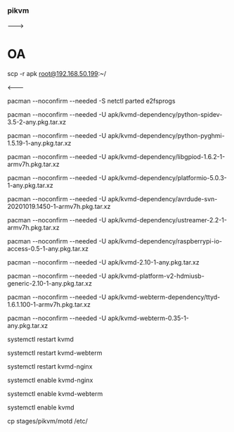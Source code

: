 ### pikvm

---> 

# OA 

scp -r apk root@192.168.50.199:~/

<---

pacman --noconfirm --needed -S netctl parted e2fsprogs

<!-- From here for kvmd depance-->
pacman --noconfirm --needed -U apk/kvmd-dependency/python-spidev-3.5-2-any.pkg.tar.xz 

pacman --noconfirm --needed -U apk/kvmd-dependency/python-pyghmi-1.5.19-1-any.pkg.tar.xz

pacman --noconfirm --needed -U apk/kvmd-dependency/libgpiod-1.6.2-1-armv7h.pkg.tar.xz

pacman --noconfirm --needed -U apk/kvmd-dependency/platformio-5.0.3-1-any.pkg.tar.xz

pacman --noconfirm --needed -U apk/kvmd-dependency/avrdude-svn-20201019.1450-1-armv7h.pkg.tar.xz

pacman --noconfirm --needed -U apk/kvmd-dependency/ustreamer-2.2-1-armv7h.pkg.tar.xz

pacman --noconfirm --needed -U apk/kvmd-dependency/raspberrypi-io-access-0.5-1-any.pkg.tar.xz
<!-- End -->

<!-- Install kvmd  -->
pacman --noconfirm --needed -U apk/kvmd-2.10-1-any.pkg.tar.xz

<!-- Install kvmd-platform  -->

pacman --noconfirm --needed -U apk/kvmd-platform-v2-hdmiusb-generic-2.10-1-any.pkg.tar.xz

<!-- From here for kvmd-webterm depance-->
pacman --noconfirm --needed -U  apk/kvmd-webterm-dependency/ttyd-1.6.1.100-1-armv7h.pkg.tar.xz
<!-- End -->

<!-- Install kvmd-webterm -->
pacman --noconfirm --needed -U apk/kvmd-webterm-0.35-1-any.pkg.tar.xz

systemctl restart kvmd

systemctl restart kvmd-webterm

systemctl restart kvmd-nginx

<!-- systemctl restart kvmd-tc358743 -->

systemctl enable kvmd-nginx

systemctl enable kvmd-webterm

systemctl enable kvmd

<!-- systemctl enable kvmd-tc358743 -->

cp stages/pikvm/motd /etc/